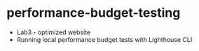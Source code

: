 # performance-budget-testing
- Lab3 - optimized website
- Running local performance budget tests with Lighthouse CLI
